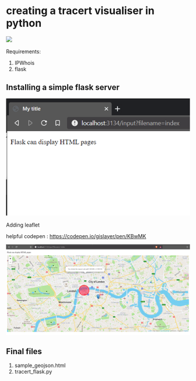 # creating a tracert visualiser in python

![](world.png)

Requirements:

1. IPWhois
2. flask

## Installing a simple flask server

![](simple_flask.png)

Adding leaflet

helpful codepen : https://codepen.io/gislayer/pen/KBwMK

![](leaflet.png)

## Final files

1. sample_geojson.html
2. tracert_flask.py
